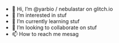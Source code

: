 - 👋 Hi, I’m @yarbio / nebulastar on glitch.io
- 👀 I’m interested in stuf
- 🌱 I’m currently learning stuf
- 💞️ I’m looking to collaborate on stuf
- 📫 How to reach me mesag

<!---
yarbio/yarbio is a ✨ special ✨ repository because its `README.md` (this file) appears on your GitHub profile.
You can click the Preview link to take a look at your changes.
--->
